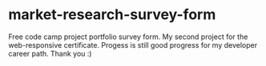 # market-research-survey-form
Free code camp project portfolio survey form. 
My second project for the web-responsive certificate. 
Progess is still good progress for my developer career path.
Thank you :)
